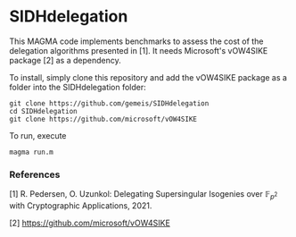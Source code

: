 # SIDHdelegation

This MAGMA code implements benchmarks to assess the cost of the delegation algorithms presented in [1]. It needs Microsoft's vOW4SIKE package [2] as a dependency. 

To install, simply clone this repository and add the vOW4SIKE package as a folder into the SIDHdelegation folder:
```
git clone https://github.com/gemeis/SIDHdelegation
cd SIDHdelegation
git clone https://github.com/microsoft/vOW4SIKE
```

To run, execute
``` 
magma run.m
```






### References
[1] R. Pedersen, O. Uzunkol: Delegating Supersingular Isogenies over $\mathbb{F}_{p^2}$ with Cryptographic Applications, 2021.

[2] https://github.com/microsoft/vOW4SIKE
